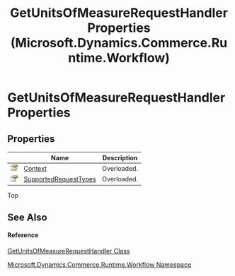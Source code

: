 ﻿---
title: GetUnitsOfMeasureRequestHandler Properties (Microsoft.Dynamics.Commerce.Runtime.Workflow)
TOCTitle: GetUnitsOfMeasureRequestHandler Properties
ms:assetid: Properties.T:Microsoft.Dynamics.Commerce.Runtime.Workflow.GetUnitsOfMeasureRequestHandler
ms:mtpsurl: https://technet.microsoft.com/en-us/library/microsoft.dynamics.commerce.runtime.workflow.getunitsofmeasurerequesthandler_properties(v=AX.60)
ms:contentKeyID: 62208135
ms.date: 05/18/2015
mtps_version: v=AX.60
---

# GetUnitsOfMeasureRequestHandler Properties

## Properties

<table>
<thead>
<tr class="header">
<th> </th>
<th>Name</th>
<th>Description</th>
</tr>
</thead>
<tbody>
<tr class="odd">
<td><img src="images/Dn998430.protproperty(en-us,AX.60).gif" title="Protected property" alt="Protected property" /></td>
<td><a href="getunitsofmeasurerequesthandler-context-property-microsoft-dynamics-commerce-runtime-workflow.md">Context</a></td>
<td>Overloaded.</td>
</tr>
<tr class="even">
<td><img src="images/Dn998427.pubproperty(en-us,AX.60).gif" title="Public property" alt="Public property" /></td>
<td><a href="getunitsofmeasurerequesthandler-supportedrequesttypes-property-microsoft-dynamics-commerce-runtime-workflow.md">SupportedRequestTypes</a></td>
<td>Overloaded.</td>
</tr>
</tbody>
</table>


Top

## See Also

#### Reference

[GetUnitsOfMeasureRequestHandler Class](getunitsofmeasurerequesthandler-class-microsoft-dynamics-commerce-runtime-workflow.md)

[Microsoft.Dynamics.Commerce.Runtime.Workflow Namespace](microsoft-dynamics-commerce-runtime-workflow-namespace.md)

